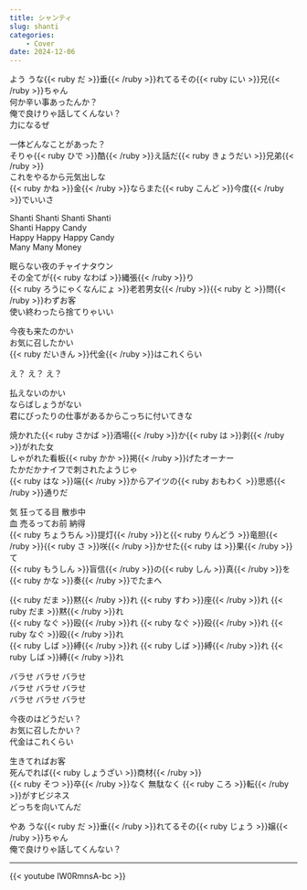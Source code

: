 ```yaml
---
title: シャンティ
slug: shanti
categories:
    - Cover
date: 2024-12-06
---
```

よう うな{{< ruby だ >}}垂{{< /ruby >}}れてるその{{< ruby にい >}}兄{{< /ruby >}}ちゃん  
何か辛い事あったんか？  
俺で良けりゃ話してくんない？  
力になるぜ  

一体どんなことがあった？  
そりゃ{{< ruby ひで >}}酷{{< /ruby >}}え話だ{{< ruby きょうだい >}}兄弟{{< /ruby >}}  
これをやるから元気出しな  
{{< ruby かね >}}金{{< /ruby >}}ならまた{{< ruby こんど >}}今度{{< /ruby >}}でいいさ  

Shanti Shanti Shanti Shanti  
Shanti Happy Candy  
Happy Happy Happy Candy  
Many Many Money  

眠らない夜のチャイナタウン  
その全てが{{< ruby なわば >}}縄張{{< /ruby >}}り  
{{< ruby ろうにゃくなんにょ >}}老若男女{{< /ruby >}}{{< ruby と >}}問{{< /ruby >}}わずお客  
使い終わったら捨てりゃいい  

今夜も来たのかい  
お気に召したかい  
{{< ruby だいきん >}}代金{{< /ruby >}}はこれくらい  

え？ え？ え？  

払えないのかい  
ならばしょうがない  
君にぴったりの仕事があるからこっちに付いてきな  

焼かれた{{< ruby さかば >}}酒場{{< /ruby >}}か{{< ruby は >}}剥{{< /ruby >}}がれた女  
しゃがれた看板{{< ruby かか >}}掲{{< /ruby >}}げたオーナー  
たかだかナイフで刺されたようじゃ  
{{< ruby はな >}}端{{< /ruby >}}からアイツの{{< ruby おもわく >}}思惑{{< /ruby >}}通りだ  

気 狂ってる目 散歩中  
血 売るってお前 納得  
{{< ruby ちょうちん >}}提灯{{< /ruby >}}と{{< ruby りんどう >}}竜胆{{< /ruby >}}{{< ruby さ >}}咲{{< /ruby >}}かせた{{< ruby は >}}果{{< /ruby >}}て  
{{< ruby もうしん >}}盲信{{< /ruby >}}の{{< ruby しん >}}真{{< /ruby >}}を{{< ruby かな >}}奏{{< /ruby >}}でたまへ  

{{< ruby だま >}}黙{{< /ruby >}}れ {{< ruby すわ >}}座{{< /ruby >}}れ {{< ruby だま >}}黙{{< /ruby >}}れ  
{{< ruby なぐ >}}殴{{< /ruby >}}れ {{< ruby なぐ >}}殴{{< /ruby >}}れ {{< ruby なぐ >}}殴{{< /ruby >}}れ  
{{< ruby しば >}}縛{{< /ruby >}}れ {{< ruby しば >}}縛{{< /ruby >}}れ {{< ruby しば >}}縛{{< /ruby >}}れ  

バラせ バラせ バラせ  
バラせ バラせ バラせ  
バラせ バラせ バラせ  

今夜のはどうだい？  
お気に召したかい？  
代金はこれくらい  

生きてればお客  
死んでれば{{< ruby しょうざい >}}商材{{< /ruby >}}  
{{< ruby そつ >}}卒{{< /ruby >}}なく 無駄なく {{< ruby ころ >}}転{{< /ruby >}}がすビジネス  
どっちを向いてんだ  

やあ うな{{< ruby だ >}}垂{{< /ruby >}}れてるその{{< ruby じょう >}}嬢{{< /ruby >}}ちゃん  
俺で良けりゃ話してくんない？  

---

{{< youtube IW0RmnsA-bc >}}